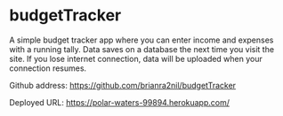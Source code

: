 # budgetTracker

A simple budget tracker app where you can enter income and expenses with a running tally.
Data saves on a database the next time you visit the site.
If you lose internet connection, data will be uploaded when your connection resumes.

Github address:
 https://github.com/brianra2nil/budgetTracker

Deployed URL:
https://polar-waters-99894.herokuapp.com/

